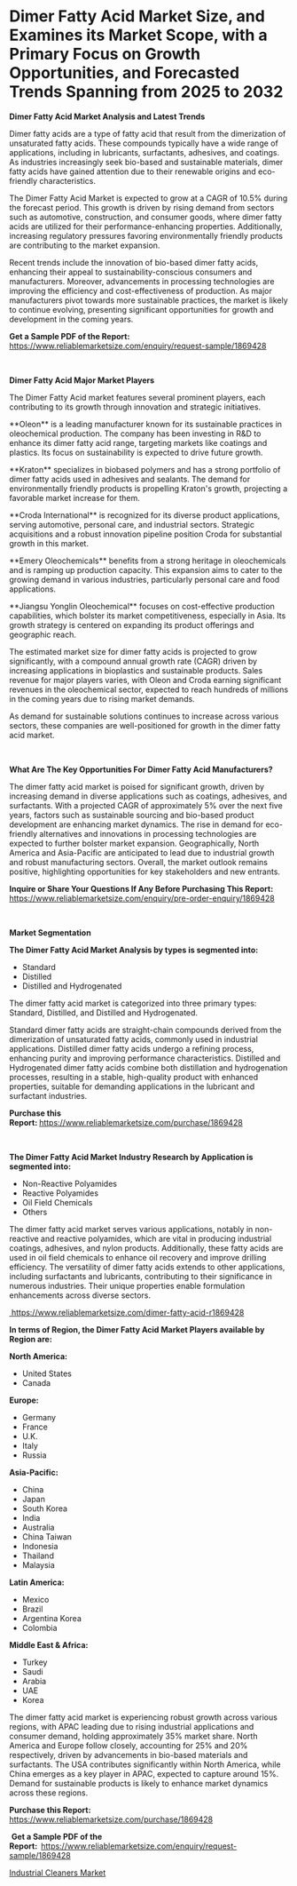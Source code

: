 <p><h1>Dimer Fatty Acid Market Size, and Examines its Market Scope, with a Primary Focus on Growth Opportunities, and Forecasted Trends Spanning from 2025 to 2032</h1></p><p><strong>Dimer Fatty Acid Market Analysis and Latest Trends</strong></p>
<p><p>Dimer fatty acids are a type of fatty acid that result from the dimerization of unsaturated fatty acids. These compounds typically have a wide range of applications, including in lubricants, surfactants, adhesives, and coatings. As industries increasingly seek bio-based and sustainable materials, dimer fatty acids have gained attention due to their renewable origins and eco-friendly characteristics.</p><p>The Dimer Fatty Acid Market is expected to grow at a CAGR of 10.5% during the forecast period. This growth is driven by rising demand from sectors such as automotive, construction, and consumer goods, where dimer fatty acids are utilized for their performance-enhancing properties. Additionally, increasing regulatory pressures favoring environmentally friendly products are contributing to the market expansion.</p><p>Recent trends include the innovation of bio-based dimer fatty acids, enhancing their appeal to sustainability-conscious consumers and manufacturers. Moreover, advancements in processing technologies are improving the efficiency and cost-effectiveness of production. As major manufacturers pivot towards more sustainable practices, the market is likely to continue evolving, presenting significant opportunities for growth and development in the coming years.</p></p>
<p><strong>Get a Sample PDF of the Report:&nbsp;</strong> <a href="https://www.reliablemarketsize.com/enquiry/request-sample/1869428?utm_campaign=2747&utm_medium=2&utm_source=Github&utm_content=ia&utm_term=31032025&utm_id=dimer-fatty-acid">https://www.reliablemarketsize.com/enquiry/request-sample/1869428</a></p>
<p>&nbsp;</p>
<p><strong>Dimer Fatty Acid Major Market Players</strong></p>
<p><p>The Dimer Fatty Acid market features several prominent players, each contributing to its growth through innovation and strategic initiatives. </p><p>**Oleon** is a leading manufacturer known for its sustainable practices in oleochemical production. The company has been investing in R&D to enhance its dimer fatty acid range, targeting markets like coatings and plastics. Its focus on sustainability is expected to drive future growth.</p><p>**Kraton** specializes in biobased polymers and has a strong portfolio of dimer fatty acids used in adhesives and sealants. The demand for environmentally friendly products is propelling Kraton's growth, projecting a favorable market increase for them.</p><p>**Croda International** is recognized for its diverse product applications, serving automotive, personal care, and industrial sectors. Strategic acquisitions and a robust innovation pipeline position Croda for substantial growth in this market.</p><p>**Emery Oleochemicals** benefits from a strong heritage in oleochemicals and is ramping up production capacity. This expansion aims to cater to the growing demand in various industries, particularly personal care and food applications.</p><p>**Jiangsu Yonglin Oleochemical** focuses on cost-effective production capabilities, which bolster its market competitiveness, especially in Asia. Its growth strategy is centered on expanding its product offerings and geographic reach.</p><p>The estimated market size for dimer fatty acids is projected to grow significantly, with a compound annual growth rate (CAGR) driven by increasing applications in bioplastics and sustainable products. Sales revenue for major players varies, with Oleon and Croda earning significant revenues in the oleochemical sector, expected to reach hundreds of millions in the coming years due to rising market demands.</p><p>As demand for sustainable solutions continues to increase across various sectors, these companies are well-positioned for growth in the dimer fatty acid market.</p></p>
<p>&nbsp;</p>
<p><strong>What Are The Key Opportunities For Dimer Fatty Acid Manufacturers?</strong></p>
<p><p>The dimer fatty acid market is poised for significant growth, driven by increasing demand in diverse applications such as coatings, adhesives, and surfactants. With a projected CAGR of approximately 5% over the next five years, factors such as sustainable sourcing and bio-based product development are enhancing market dynamics. The rise in demand for eco-friendly alternatives and innovations in processing technologies are expected to further bolster market expansion. Geographically, North America and Asia-Pacific are anticipated to lead due to industrial growth and robust manufacturing sectors. Overall, the market outlook remains positive, highlighting opportunities for key stakeholders and new entrants.</p></p>
<p><strong>Inquire or Share Your Questions If Any Before Purchasing This Report:</strong> <a href="https://www.reliablemarketsize.com/enquiry/pre-order-enquiry/1869428?utm_campaign=2747&utm_medium=2&utm_source=Github&utm_content=ia&utm_term=31032025&utm_id=dimer-fatty-acid">https://www.reliablemarketsize.com/enquiry/pre-order-enquiry/1869428</a></p>
<p>&nbsp;</p>
<p><strong>Market Segmentation</strong></p>
<p><strong>The Dimer Fatty Acid Market Analysis by types is segmented into:</strong></p>
<p><ul><li>Standard</li><li>Distilled</li><li>Distilled and Hydrogenated</li></ul></p>
<p><p>The dimer fatty acid market is categorized into three primary types: Standard, Distilled, and Distilled and Hydrogenated. </p><p>Standard dimer fatty acids are straight-chain compounds derived from the dimerization of unsaturated fatty acids, commonly used in industrial applications. Distilled dimer fatty acids undergo a refining process, enhancing purity and improving performance characteristics. Distilled and Hydrogenated dimer fatty acids combine both distillation and hydrogenation processes, resulting in a stable, high-quality product with enhanced properties, suitable for demanding applications in the lubricant and surfactant industries.</p></p>
<p><strong>Purchase this Report:&nbsp;</strong><a href="https://www.reliablemarketsize.com/purchase/1869428?utm_campaign=2747&utm_medium=2&utm_source=Github&utm_content=ia&utm_term=31032025&utm_id=dimer-fatty-acid">https://www.reliablemarketsize.com/purchase/1869428</a></p>
<p>&nbsp;</p>
<p><strong>The Dimer Fatty Acid Market Industry Research by Application is segmented into:</strong></p>
<p><ul><li>Non-Reactive Polyamides</li><li>Reactive Polyamides</li><li>Oil Field Chemicals</li><li>Others</li></ul></p>
<p><p>The dimer fatty acid market serves various applications, notably in non-reactive and reactive polyamides, which are vital in producing industrial coatings, adhesives, and nylon products. Additionally, these fatty acids are used in oil field chemicals to enhance oil recovery and improve drilling efficiency. The versatility of dimer fatty acids extends to other applications, including surfactants and lubricants, contributing to their significance in numerous industries. Their unique properties enable formulation enhancements across diverse sectors.</p></p>
<p><a href="https://www.reliablemarketsize.com/dimer-fatty-acid-r1869428?utm_campaign=2747&utm_medium=2&utm_source=Github&utm_content=ia&utm_term=31032025&utm_id=dimer-fatty-acid">&nbsp;https://www.reliablemarketsize.com/dimer-fatty-acid-r1869428</a></p>
<p><strong>In terms of Region, the Dimer Fatty Acid Market Players available by Region are:</strong></p>
<p>
    <p> <strong> North America: </strong>
        <ul>
            <li>United States</li>
            <li>Canada</li>
        </ul>
        </p> 
    <p> <strong> Europe: </strong>
        <ul>
            <li>Germany</li>
            <li>France</li>
            <li>U.K.</li>
            <li>Italy</li>
            <li>Russia</li>
        </ul>
        </p> 
    <p> <strong> Asia-Pacific: </strong>
        <ul>
            <li>China</li>
            <li>Japan</li>
            <li>South Korea</li>
            <li>India</li>
            <li>Australia</li>
            <li>China Taiwan</li>
            <li>Indonesia</li>
            <li>Thailand</li>
            <li>Malaysia</li>
        </ul>
        </p> 
    <p> <strong> Latin America: </strong>
        <ul>
            <li>Mexico</li>
            <li>Brazil</li>
            <li>Argentina Korea</li>
            <li>Colombia</li>
        </ul>
        </p> 
    <p> <strong> Middle East & Africa: </strong>
        <ul>
            <li>Turkey</li>
            <li>Saudi</li>
            <li>Arabia</li>
            <li>UAE</li>
            <li>Korea</li>
        </ul>
    </p>
    </p>
<p><p>The dimer fatty acid market is experiencing robust growth across various regions, with APAC leading due to rising industrial applications and consumer demand, holding approximately 35% market share. North America and Europe follow closely, accounting for 25% and 20% respectively, driven by advancements in bio-based materials and surfactants. The USA contributes significantly within North America, while China emerges as a key player in APAC, expected to capture around 15%. Demand for sustainable products is likely to enhance market dynamics across these regions.</p></p>
<p><strong>Purchase this Report: </strong><a href="https://www.reliablemarketsize.com/purchase/1869428?utm_campaign=2747&utm_medium=2&utm_source=Github&utm_content=ia&utm_term=31032025&utm_id=dimer-fatty-acid">https://www.reliablemarketsize.com/purchase/1869428</a></p>
<p>&nbsp;<strong>Get a Sample PDF of the Report:&nbsp;&nbsp;</strong><a href="https://www.reliablemarketsize.com/enquiry/request-sample/1869428?utm_campaign=2747&utm_medium=2&utm_source=Github&utm_content=ia&utm_term=31032025&utm_id=dimer-fatty-acid">https://www.reliablemarketsize.com/enquiry/request-sample/1869428</a></p>
<p><strong></strong></p>
<p><p><a href="https://github.com/berbelsagwan/Market-Research-Report-List-1/blob/main/industrial-cleaners-market.md?utm_campaign=2747&utm_medium=2&utm_source=Github&utm_content=ia&utm_term=31032025&utm_id=dimer-fatty-acid">Industrial Cleaners Market</a></p></p>
